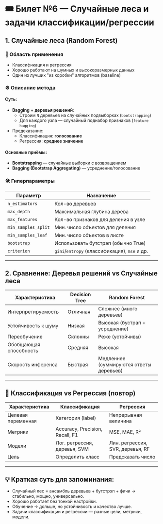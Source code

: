 # 🎟 Билет №6 — Случайные леса и задачи классификации/регрессии

## 1. Случайные леса (Random Forest)

### 📌 Область применения
- Классификация и регрессия
- Хорошо работают на шумных и высокоразмерных данных
- Один из лучших "из коробки" алгоритмов (baseline)

### ⚙️ Описание метода

#### Суть:
- **Bagging** + **деревья решений**:
  - Строим `N` деревьев на случайных подвыборках (`bootstrapping`)
  - Для каждого узла — случайный поднабор признаков (`feature bagging`)
- Предсказание:
  - Классификация: **голосование**
  - Регрессия: **среднее значение**

#### Основные приёмы:
- **Bootstrapping** — случайные выборки с возвращением
- **Bagging (Bootstrap Aggregating)** — усреднение/голосование

### 🛠 Гиперпараметры

| Параметр              | Назначение                                   |
|-----------------------|-----------------------------------------------|
| `n_estimators`        | Кол-во деревьев                              |
| `max_depth`           | Максимальная глубина дерева                  |
| `max_features`        | Кол-во признаков для деления в узле         |
| `min_samples_split`   | Мин. число объектов для деления              |
| `min_samples_leaf`    | Мин. число объектов в листе                  |
| `bootstrap`           | Использовать бутстрэп (обычно True)          |
| `criterion`           | `gini`/`entropy` (классификация), `mse` и др.|

---

## 2. Сравнение: Деревья решений vs Случайные леса

| Характеристика         | Decision Tree                      | Random Forest                          |
|------------------------|------------------------------------|----------------------------------------|
| Интерпретируемость     | Отличная                           | Сложнее (много деревьев)               |
| Устойчивость к шуму    | Низкая                             | Высокая (бустрап + усреднение)         |
| Переобучение           | Склонны                            | Реже (устойчивы)                       |
| Обобщающая способность | Средняя                            | Высокая                                |
| Скорость инференса     | Быстрая                            | Медленнее (суммируются ответы деревьев) |

---

## 🔁 Классификация vs Регрессия (повтор)

| Характеристика        | Классификация                      | Регрессия                             |
|-----------------------|-------------------------------------|----------------------------------------|
| Целевая переменная    | Категория (label)                   | Непрерывная величина                   |
| Метрики               | Accuracy, Precision, Recall, F1     | MSE, MAE, R²                           |
| Модели                | Лог. регрессия, деревья, SVM        | Лин. регрессия, SVR, деревья, RF       |
| Цель                  | Определить класс                    | Предсказать число                      |

---

## 💡 Краткая суть для запоминания:

- Случайный лес = ансамбль деревьев + бутстрэп + фичи → стабильно, мощно, универсально.
- Хорошо работает без тонкой настройки.
- Обучение → дольше, но устойчивость и качество лучше.
- Задачи классификации и регрессии — разные цели, метрики, модели.
